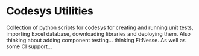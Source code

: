 # Codesys Utilities
Collection of python scripts for codesys for creating and running unit tests, importing Excel database, downloading libraries and deploying them. Also thinking about adding component testing... thinking FitNesse. As well as some CI support...

